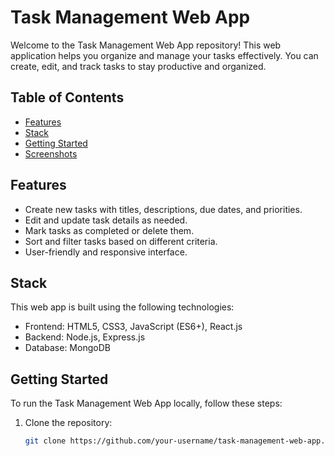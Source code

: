 # Task Management Web App

Welcome to the Task Management Web App repository! This web application helps you organize and manage your tasks effectively. You can create, edit, and track tasks to stay productive and organized.

## Table of Contents
- [Features](#features)
- [Stack](#stack)
- [Getting Started](#getting-started)
- [Screenshots](#screenshots)

## Features
- Create new tasks with titles, descriptions, due dates, and priorities.
- Edit and update task details as needed.
- Mark tasks as completed or delete them.
- Sort and filter tasks based on different criteria.
- User-friendly and responsive interface.

## Stack
This web app is built using the following technologies:
- Frontend: HTML5, CSS3, JavaScript (ES6+), React.js
- Backend: Node.js, Express.js
- Database: MongoDB

## Getting Started
To run the Task Management Web App locally, follow these steps:

1. Clone the repository:
   ```sh
   git clone https://github.com/your-username/task-management-web-app.git
